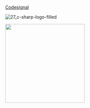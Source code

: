 
<a href="https://codesignal.com/">Codesignal</a>


![27_c-sharp-logo-filled](https://user-images.githubusercontent.com/38188753/48023011-15901000-e156-11e8-9c5c-f4554aa1e873.png)

 <div>
 <img style="-webkit-user-select: none;cursor: zoom-in;"src="https://user-images.githubusercontent.com/38188753/48025490-06609080-e15d-11e8-823f-ff2b3324dc76.png" width="251" height="251" style="float:left; margin-right:5px;>
  
 <img style="-webkit-user-select: none;cursor: zoom-in;" src="https://user-images.githubusercontent.com/38188753/48025490-06609080-e15d-11e8-823f-ff2b3324dc76.png" width="251" height="251">

 </div>
